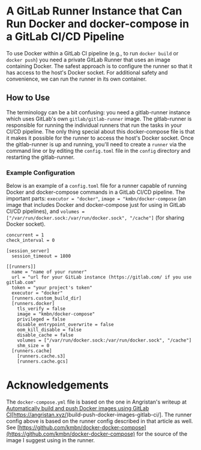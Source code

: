 # A GitLab Runner Instance that Can Run Docker and docker-compose in a GitLab CI/CD Pipeline
To use Docker within a GitLab CI pipeline (e.g., to run `docker build` or `docker push`) you need a private GitLab Runner that uses an image containing Docker. The safest approach is to configure the runner so that it has access to the host's Docker socket. For additional safety and convenience, we can run the runner in its own container.

## How to Use
The terminology can be a bit confusing: you need a gitlab-runner instance which uses GitLab's own `gitlab/gitlab-runner` image. The gitlab-runner is responsible for running the individual runners that run the tasks in your CI/CD pipeline. The only thing special about this docker-compose file is that it makes it possible for the runner to access the host's Docker socket. Once the gitlab-runner is up and running, you'll need to create a `runner` via the command line or by editing the `config.toml` file in the `config` directory and restarting the gitlab-runner.

### Example Configuration
Below is an example of a `config.toml` file for a runner capable of running Docker and docker-compose commands in a GitLab CI/CD pipeline. The important parts: `executor = "docker"`, `image = "kmbn/docker-compose` (an image that includes Docker and docker-compose just for using in GitLab CI/CD pipelines), and `volumes = ["/var/run/docker.sock:/var/run/docker.sock", "/cache"]` (for sharing Docker socket).

```
concurrent = 1
check_interval = 0

[session_server]
  session_timeout = 1800

[[runners]]
  name = "name of your runner"
  url = "url for your GitLab instance (https://gitlab.com/ if you use gitlab.com"
  token = "your project's token"
  executor = "docker"
  [runners.custom_build_dir]
  [runners.docker]
    tls_verify = false
    image = "kmbn/docker-compose"
    privileged = false
    disable_entrypoint_overwrite = false
    oom_kill_disable = false
    disable_cache = false
    volumes = ["/var/run/docker.sock:/var/run/docker.sock", "/cache"]
    shm_size = 0
  [runners.cache]
    [runners.cache.s3]
    [runners.cache.gcs]
```

# Acknowledgements
The `docker-compose.yml` file is based on the one in Angristan's writeup at [Automatically build and push Docker images using GitLab CI](https://angristan.xyz/build-push-docker-images-gitlab-ci/)[https://angristan.xyz/)build-push-docker-images-gitlab-ci/]. The runner config above is based on the runner config described in that article as well. See [https://github.com/kmbn/docker-docker-compose](https://github.com/kmbn/docker-docker-compose) for the source of the image I suggest using in the runner.